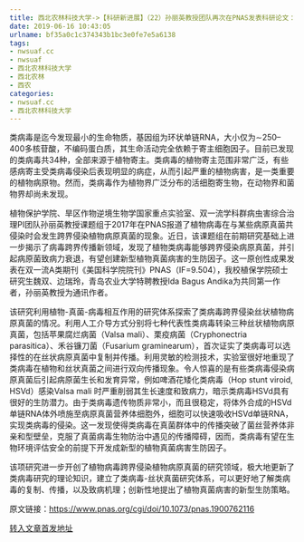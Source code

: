 ```yaml
---
title: 西北农林科技大学->【科研新进展】（22）孙丽英教授团队再次在PNAS发表科研论文：有望创建新型植物真菌病害的生防因子 | nwsuaf.cc
date: 2019-06-16 10:43:05
urlname: bf35a0c1c374343b1bc3e0fe7e5a6138
tags: 
- nwsuaf.cc
- nwsuaf
- 西北农林科技大学
- 西北农林
- 西农
categories:
- nwsuaf.cc
- 西北农林科技大学
---
```



类病毒是迄今发现最小的生命物质，基因组为环状单链RNA，大小仅为∼250–400多核苷酸，不编码蛋白质，其生命活动完全依赖于寄主细胞因子。目前已发现的类病毒共34种，全部来源于植物寄主。类病毒的植物寄主范围非常广泛，有些感病寄主受类病毒侵染后表现明显的病症，从而引起严重的植物病害，是一类重要的植物病原物。然而，类病毒作为植物界广泛分布的活细胞寄生物，在动物界和菌物界却尚未发现。

植物保护学院、旱区作物逆境生物学国家重点实验室、双一流学科群病虫害综合治理PI团队孙丽英教授课题组于2017年在PNAS报道了植物病毒在与某些病原真菌共侵染时会发生跨界侵染植物病原真菌的现象。近日，该课题组在前期研究基础上进一步揭示了病毒跨界传播新领域，发现了植物类病毒能够跨界侵染病原真菌，并引起病原菌致病力衰退，有望创建新型植物真菌病害的生防因子。这一原创性成果发表在双一流A类期刊《美国科学院院刊》PNAS（IF=9.504），我校植保学院硕士研究生魏双、边瑞玲，青岛农业大学特聘教授Ida Bagus Andika为共同第一作者，孙丽英教授为通讯作者。

该研究利用植物-真菌-病毒相互作用的研究体系探索了类病毒跨界侵染丝状植物病原真菌的情况。利用人工介导方式分别将七种代表性类病毒转染三种丝状植物病原真菌，包括苹果腐烂病菌（Valsa mali）、栗疫病菌（Cryphonectria parasitica）、禾谷镰刀菌（Fusarium graminearum），首次证实了类病毒可以选择性的在丝状病原真菌中复制并传播。利用灵敏的检测技术，实验室很好地重现了类病毒在植物和丝状真菌之间进行双向传播现象。令人惊喜的是有些类病毒侵染病原真菌后引起病原菌生长和发育异常，例如啤酒花矮化类病毒（Hop stunt viroid, HSVd）感染Valsa mali 时严重削弱其生长速度和致病力，暗示类病毒HSVd具有很好的生防潜力。由于类病毒遗传物质非常小，而且很稳定，将体外合成的HSVd单链RNA体外喷施至病原真菌营养体细胞外，细胞可以快速吸收HSVd单链RNA，实现类病毒的侵染。这一发现使得类病毒在真菌群体中的传播突破了菌丝营养体非亲和型壁垒，克服了真菌病毒生物防治中遇见的传播障碍，因而，类病毒有望在生物环境评估安全的前提下开发成新型的植物真菌病害生防因子。

该项研究进一步开创了植物病毒跨界侵染植物病原真菌的研究领域，极大地更新了类病毒研究的理论知识，建立了类病毒-丝状真菌研究体系，可以更好地了解类病毒的复制、传播，以及致病机理；创新性地提出了植物真菌病害的新型生防策略。

原文链接：https://www.pnas.org/cgi/doi/10.1073/pnas.1900762116





[转入文章首发地址](https://news.nwsuaf.edu.cn/xnxw/90259.htm)